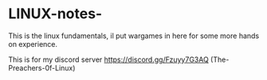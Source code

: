 # LINUX-notes-
This is the linux fundamentals, il put wargames in here for some more hands on experience.

This is for my discord server https://discord.gg/Fzuyy7G3AQ (The-Preachers-0f-Linux)

